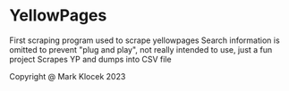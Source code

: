 # YellowPages
 First scraping program used to scrape yellowpages
 Search information is omitted to prevent "plug and play", not really intended to use, just a fun project
 Scrapes YP and dumps into CSV file

 Copyright @ Mark Klocek 2023
